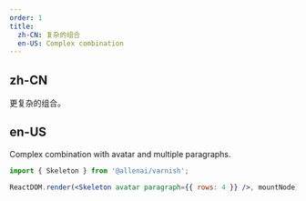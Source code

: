 ```yaml
---
order: 1
title:
  zh-CN: 复杂的组合
  en-US: Complex combination
---
```


## zh-CN

更复杂的组合。

## en-US

Complex combination with avatar and multiple paragraphs.

```jsx
import { Skeleton } from '@allenai/varnish';

ReactDOM.render(<Skeleton avatar paragraph={{ rows: 4 }} />, mountNode);
```
